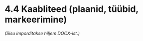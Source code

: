 <!-- Versioon 1.0 – 15.04.2025 -->
# 4.4 Kaabliteed (plaanid, tüübid, markeerimine)

*(Sisu imporditakse hiljem DOCX-ist.)*
